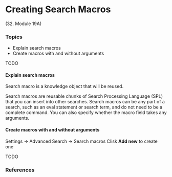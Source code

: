 # Creating Search Macros
(32. Module 19A)

### Topics
* Explain search macros
* Create macros with and without arguments

TODO


#### Explain search macros
Search macro is a knowledge object that will be reused.

Search macros are reusable chunks of Search Processing Language (SPL) that you can insert into other searches. Search macros can be any part of a search, such as an eval statement or search term, and do not need to be a complete command. You can also specify whether the macro field takes any arguments.

#### Create macros with and without arguments
Settings -> Advanced Search -> Search macros 
Clisk **Add new** to create one

TODO
### References
